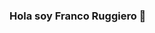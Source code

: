 ### Hola soy Franco Ruggiero 👋

<!--
**FrancoRugg/FrancoRugg** is a ✨ _special_ ✨ repository because its `README.md` (this file) appears on your GitHub profile.

Here are some ideas to get you started:

- 🔭 I’m currently working on 
- 🌱 I’m currently learning Full Stack
- 👯 I’m looking to collaborate on 
- 🤔 I’m looking for help with 
- 💬 Ask me about 
- 📫 How to reach me: 
- 😄 Pronouns: 
- ⚡ Fun fact: 




...
![200w](https://user-images.githubusercontent.com/88565149/188007446-7c984092-061a-45bc-a40d-52e8bcc8949a.gif)
